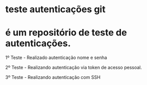 # teste autenticações git

# é um repositório de teste de autenticações.

1º Teste - Realizado autenticação nome e senha

2º Teste - Realizando autenticação via token de acesso pessoal.    

3º Teste - Realizando autenticação com SSH

